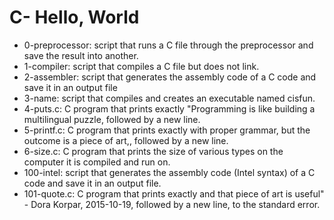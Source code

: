 # C- Hello, World
 * 0-preprocessor: script that runs a C file through the preprocessor and save the result into another.
 * 1-compiler: script that compiles a C file but does not link.
 * 2-assembler: script that generates the assembly code of a C code and save it in an output file
 * 3-name: script that compiles and creates an executable named cisfun.
 * 4-puts.c: C program that prints exactly "Programming is like building a multilingual puzzle, followed by a new line.
 * 5-printf.c: C program that prints exactly with proper grammar, but the outcome is a piece of art,, followed by a new line.
 * 6-size.c: C program that prints the size of various types on the computer it is compiled and run on.
 * 100-intel: script that generates the assembly code (Intel syntax) of a C code and save it in an output file.
 * 101-quote.c: C program that prints exactly and that piece of art is useful" - Dora Korpar, 2015-10-19, followed by a new line, to the standard error.
